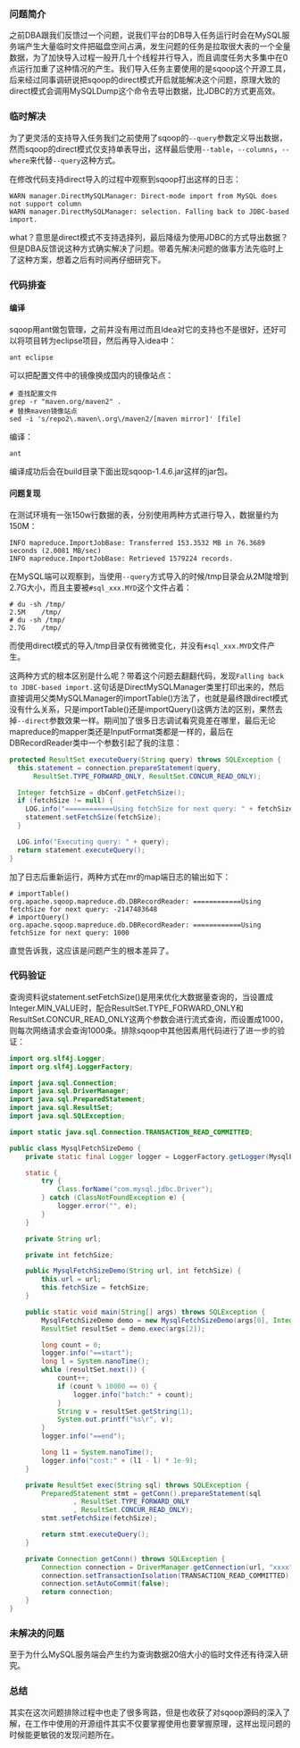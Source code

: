 ### 问题简介

之前DBA跟我们反馈过一个问题，说我们平台的DB导入任务运行时会在MySQL服务端产生大量临时文件把磁盘空间占满，发生问题的任务是拉取很大表的一个全量数据，为了加快导入过程一般开几十个线程并行导入，而且调度任务大多集中在0点运行加重了这种情况的产生。我们导入任务主要使用的是sqoop这个开源工具，后来经过同事调研说把sqoop的direct模式开启就能解决这个问题，原理大致的direct模式会调用MySQLDump这个命令去导出数据，比JDBC的方式更高效。

### 临时解决

为了更灵活的支持导入任务我们之前使用了sqoop的`--query`参数定义导出数据，然而sqoop的direct模式仅支持单表导出，这样最后使用`--table`，`--columns`，`--where`来代替`--query`这种方式。

在修改代码支持direct导入的过程中观察到sqoop打出这样的日志：

	WARN manager.DirectMySQLManager: Direct-mode import from MySQL does not support column
	WARN manager.DirectMySQLManager: selection. Falling back to JDBC-based import.
what？意思是direct模式不支持选择列，最后降级为使用JDBC的方式导出数据？但是DBA反馈说这种方式确实解决了问题。带着先解决问题的做事方法先临时上了这种方案，想着之后有时间再仔细研究下。

### 代码排查

#### 编译

sqoop用ant做包管理，之前并没有用过而且Idea对它的支持也不是很好，还好可以将项目转为eclipse项目，然后再导入idea中：

	ant eclipse
可以把配置文件中的镜像换成国内的镜像站点：

```shell
# 查找配置文件
grep -r "maven.org/maven2" .
# 替换maven镜像站点
sed -i 's/repo2\.maven\.org\/maven2/[maven mirror]' [file]
```
编译：

	ant
编译成功后会在build目录下面出现sqoop-1.4.6.jar这样的jar包。

#### 问题复现

在测试环境有一张150w行数据的表，分别使用两种方式进行导入，数据量约为150M：

	INFO mapreduce.ImportJobBase: Transferred 153.3532 MB in 76.3689 seconds (2.0081 MB/sec)
	INFO mapreduce.ImportJobBase: Retrieved 1579224 records.
在MySQL端可以观察到，当使用`--query`方式导入的时候/tmp目录会从2M陡增到2.7G大小，而且主要被`#sql_xxx.MYD`这个文件占着：

	# du -sh /tmp/
	2.5M	/tmp/
	# du -sh /tmp/
	2.7G	/tmp/
而使用direct模式的导入/tmp目录仅有微微变化，并没有`#sql_xxx.MYD`文件产生。

这两种方式的根本区别是什么呢？带着这个问题去翻翻代码，发现`Falling back to JDBC-based import.`这句话是DirectMySQLManager类里打印出来的，然后直接调用父类MySQLManager的importTable()方法了，也就是最终跟direct模式没有什么关系，只是importTable()还是importQuery()这俩方法的区别，果然去掉`--direct`参数效果一样。期间加了很多日志调试看究竟差在哪里，最后无论mapreduce的mapper类还是InputFormat类都是一样的，最后在DBRecordReader类中一个参数引起了我的注意：

```java
protected ResultSet executeQuery(String query) throws SQLException {
  this.statement = connection.prepareStatement(query,
      ResultSet.TYPE_FORWARD_ONLY, ResultSet.CONCUR_READ_ONLY);

  Integer fetchSize = dbConf.getFetchSize();
  if (fetchSize != null) {
    LOG.info("============Using fetchSize for next query: " + fetchSize);
    statement.setFetchSize(fetchSize);
  }

  LOG.info("Executing query: " + query);
  return statement.executeQuery();
}
```

加了日志后重新运行，两种方式在mr的map端日志的输出如下：

	# importTable()
	org.apache.sqoop.mapreduce.db.DBRecordReader: ============Using fetchSize for next query: -2147483648
	# importQuery()
	org.apache.sqoop.mapreduce.db.DBRecordReader: ============Using fetchSize for next query: 1000
直觉告诉我，这应该是问题产生的根本差异了。

### 代码验证

查询资料说statement.setFetchSize()是用来优化大数据量查询的，当设置成Integer.MIN_VALUE时，配合ResultSet.TYPE_FORWARD_ONLY和ResultSet.CONCUR_READ_ONLY这两个参数会进行流式查询，而设置成1000，则每次网络请求会查询1000条。排除sqoop中其他因素用代码进行了进一步的验证：

```java
import org.slf4j.Logger;
import org.slf4j.LoggerFactory;

import java.sql.Connection;
import java.sql.DriverManager;
import java.sql.PreparedStatement;
import java.sql.ResultSet;
import java.sql.SQLException;

import static java.sql.Connection.TRANSACTION_READ_COMMITTED;

public class MysqlFetchSizeDemo {
    private static final Logger logger = LoggerFactory.getLogger(MysqlFetchSizeDemo.class);

    static {
        try {
            Class.forName("com.mysql.jdbc.Driver");
        } catch (ClassNotFoundException e) {
            logger.error("", e);
        }
    }

    private String url;

    private int fetchSize;

    public MysqlFetchSizeDemo(String url, int fetchSize) {
        this.url = url;
        this.fetchSize = fetchSize;
    }

    public static void main(String[] args) throws SQLException {
        MysqlFetchSizeDemo demo = new MysqlFetchSizeDemo(args[0], Integer.valueOf(args[1]));
        ResultSet resultSet = demo.exec(args[2]);

        long count = 0;
        logger.info("==start");
        long l = System.nanoTime();
        while (resultSet.next()) {
            count++;
            if (count % 10000 == 0) {
                logger.info("batch:" + count);
            }
            String v = resultSet.getString(1);
            System.out.printf("%s\r", v);
        }
        logger.info("==end");

        long l1 = System.nanoTime();
        logger.info("cost:" + (l1 - l) * 1e-9);
    }

    private ResultSet exec(String sql) throws SQLException {
        PreparedStatement stmt = getConn().prepareStatement(sql
                , ResultSet.TYPE_FORWARD_ONLY
                , ResultSet.CONCUR_READ_ONLY);
        stmt.setFetchSize(fetchSize);

        return stmt.executeQuery();
    }

    private Connection getConn() throws SQLException {
        Connection connection = DriverManager.getConnection(url, "xxxx", "xxxx");
        connection.setTransactionIsolation(TRANSACTION_READ_COMMITTED);
        connection.setAutoCommit(false);
        return connection;
    }
}
```

### 未解决的问题

至于为什么MySQL服务端会产生约为查询数据20倍大小的临时文件还有待深入研究。

### 总结

其实在这次问题排除过程中也走了很多弯路，但是也收获了对sqoop源码的深入了解，在工作中使用的开源组件其实不仅要掌握使用也要掌握原理，这样出现问题的时候能更敏锐的发现问题所在。